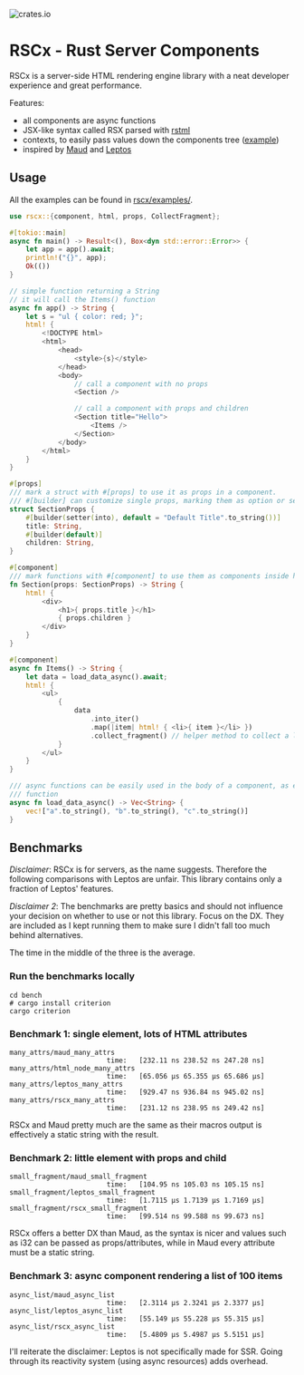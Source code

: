 ![crates.io](https://img.shields.io/crates/v/rscx.svg)

# RSCx - Rust Server Components

RSCx is a server-side HTML rendering engine library with a neat developer
experience and great performance.

Features:

- all components are async functions
- JSX-like syntax called RSX parsed with [rstml](https://github.com/rs-tml/rstml)
- contexts, to easily pass values down the components tree ([example](https://github.com/Pitasi/rscx/blob/main/rscx/examples/context.rs))
- inspired by [Maud](https://maud.lambda.xyz/) and [Leptos](https://leptos.dev/)


## Usage

All the examples can be found in [rscx/examples/](https://github.com/Pitasi/rscx/tree/main/rscx/examples).

```rs
use rscx::{component, html, props, CollectFragment};

#[tokio::main]
async fn main() -> Result<(), Box<dyn std::error::Error>> {
    let app = app().await;
    println!("{}", app);
    Ok(())
}

// simple function returning a String
// it will call the Items() function
async fn app() -> String {
    let s = "ul { color: red; }";
    html! {
        <!DOCTYPE html>
        <html>
            <head>
                <style>{s}</style>
            </head>
            <body>
                // call a component with no props
                <Section />

                // call a component with props and children
                <Section title="Hello">
                    <Items />
                </Section>
            </body>
        </html>
    }
}

#[props]
/// mark a struct with #[props] to use it as props in a component.
/// #[builder] can customize single props, marking them as option or setting a default value.
struct SectionProps {
    #[builder(setter(into), default = "Default Title".to_string())]
    title: String,
    #[builder(default)]
    children: String,
}

#[component]
/// mark functions with #[component] to use them as components inside html! macro
fn Section(props: SectionProps) -> String {
    html! {
        <div>
            <h1>{ props.title }</h1>
            { props.children }
        </div>
    }
}

#[component]
async fn Items() -> String {
    let data = load_data_async().await;
    html! {
        <ul>
            {
                data
                    .into_iter()
                    .map(|item| html! { <li>{ item }</li> })
                    .collect_fragment() // helper method to collect a list of components into a String
            }
        </ul>
    }
}

/// async functions can be easily used in the body of a component, as every component is an async
/// function
async fn load_data_async() -> Vec<String> {
    vec!["a".to_string(), "b".to_string(), "c".to_string()]
}
```


## Benchmarks

*Disclaimer*: RSCx is for servers, as the name suggests. Therefore the following
comparisons with Leptos are unfair. This library contains only a fraction of
Leptos' features.

*Disclaimer 2*: The benchmarks are pretty basics and should not influence your
decision on whether to use or not this library. Focus on the DX. They are
included as I kept running them to make sure I didn't fall too much behind
alternatives.

The time in the middle of the three is the average.

### Run the benchmarks locally

```
cd bench
# cargo install criterion
cargo criterion
```


### Benchmark 1: single element, lots of HTML attributes

```
many_attrs/maud_many_attrs
                        time:   [232.11 ns 238.52 ns 247.28 ns]
many_attrs/html_node_many_attrs
                        time:   [65.056 µs 65.355 µs 65.686 µs]
many_attrs/leptos_many_attrs
                        time:   [929.47 ns 936.84 ns 945.02 ns]
many_attrs/rscx_many_attrs
                        time:   [231.12 ns 238.95 ns 249.42 ns]
```

RSCx and Maud pretty much are the same as their macros output is effectively a
static string with the result.


### Benchmark 2: little element with props and child

```
small_fragment/maud_small_fragment
                        time:   [104.95 ns 105.03 ns 105.15 ns]
small_fragment/leptos_small_fragment
                        time:   [1.7115 µs 1.7139 µs 1.7169 µs]
small_fragment/rscx_small_fragment
                        time:   [99.514 ns 99.588 ns 99.673 ns]
```

RSCx offers a better DX than Maud, as the syntax is nicer and values such as i32
can be passed as props/attributes, while in Maud every attribute must be a
static string.


### Benchmark 3: async component rendering a list of 100 items

```
async_list/maud_async_list
                        time:   [2.3114 µs 2.3241 µs 2.3377 µs]
async_list/leptos_async_list
                        time:   [55.149 µs 55.228 µs 55.315 µs]
async_list/rscx_async_list
                        time:   [5.4809 µs 5.4987 µs 5.5151 µs]
```

I'll reiterate the disclaimer: Leptos is not specifically made for SSR. Going
through its reactivity system (using async resources) adds overhead.

